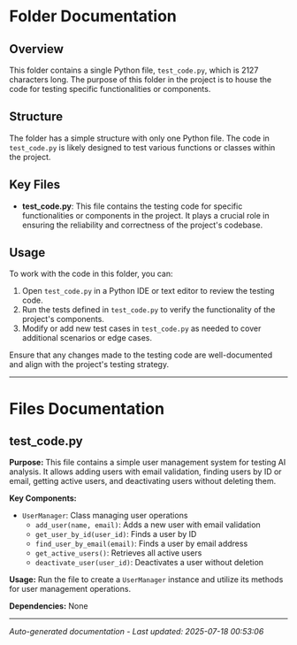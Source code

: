 # Folder Documentation

## Overview
This folder contains a single Python file, `test_code.py`, which is 2127 characters long. The purpose of this folder in the project is to house the code for testing specific functionalities or components.

## Structure
The folder has a simple structure with only one Python file. The code in `test_code.py` is likely designed to test various functions or classes within the project.

## Key Files
- **test_code.py**: This file contains the testing code for specific functionalities or components in the project. It plays a crucial role in ensuring the reliability and correctness of the project's codebase.

## Usage
To work with the code in this folder, you can:
1. Open `test_code.py` in a Python IDE or text editor to review the testing code.
2. Run the tests defined in `test_code.py` to verify the functionality of the project's components.
3. Modify or add new test cases in `test_code.py` as needed to cover additional scenarios or edge cases.

Ensure that any changes made to the testing code are well-documented and align with the project's testing strategy.

---

# Files Documentation

## test_code.py

**Purpose:** This file contains a simple user management system for testing AI analysis. It allows adding users with email validation, finding users by ID or email, getting active users, and deactivating users without deleting them.

**Key Components:**
- `UserManager`: Class managing user operations
  - `add_user(name, email)`: Adds a new user with email validation
  - `get_user_by_id(user_id)`: Finds a user by ID
  - `find_user_by_email(email)`: Finds a user by email address
  - `get_active_users()`: Retrieves all active users
  - `deactivate_user(user_id)`: Deactivates a user without deletion

**Usage:** Run the file to create a `UserManager` instance and utilize its methods for user management operations.

**Dependencies:** None

---
*Auto-generated documentation - Last updated: 2025-07-18 00:53:06*
